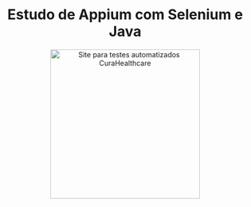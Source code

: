 <h1 align="center">
Estudo de Appium com Selenium e Java
</h1>

<div align="center">
<img width="300px" alt="Site para testes automatizados CuraHealthcare" src="https://i.imgur.com/36jngTh.png" />
</div>
<br>
